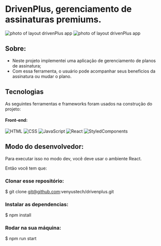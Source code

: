 # DrivenPlus, gerenciamento de assinaturas premiums.

<div display="flex" width="100%" gap="16px">
<img src="https://i.imgur.com/MQZu0cm.png" alt="photo of layout drivenPlus app">
<img src="https://i.imgur.com/bUyifke.png" alt="photo of layout drivenPlus app">
</div>



## Sobre:

- Neste projeto implementei uma aplicação de gerenciamento de planos de assinatura;
- Com essa ferramenta, o usuário pode acompanhar seus beneficios da assinatura ou mudar o plano.


## Tecnologias

As seguintes ferramentas e frameworks foram usados na construção do projeto:
 
#### Front-end:
![HTML](https://img.shields.io/badge/HTML5-E34F26?style=flat-square&logo=html5&logoColor=white)
![CSS](https://img.shields.io/badge/CSS3-1572B6?style=flat-square&logo=css3&logoColor=white)
![JavaScript](https://img.shields.io/badge/JavaScript-F7DF1E?style=flat-square&logo=javascript&logoColor=black)
![React](https://img.shields.io/badge/React-20232A?style=flat-square&logo=react&logoColor=61DAFB)
![StyledComponents](https://img.shields.io/badge/Styled--Components-DB7093?style=flat-square&logo=styled-components&logoColor=white)


## Modo do desenvolvedor:
Para executar isso no modo dev, você deve usar o ambiente React.

Então você tem que:

 ### Clonar esse repositório:

$ git clone git@github.com:venyustech/drivenplus.git

 ### Instalar as dependencias:

$ npm install

### Rodar na sua máquina:

$ npm run start

